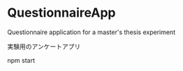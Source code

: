 # QuestionnaireApp
Questionnaire application for a master's thesis experiment

実験用のアンケートアプリ

npm start
